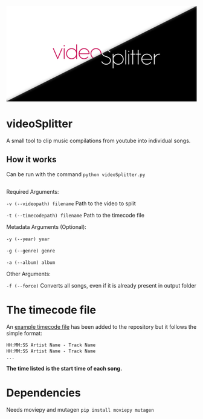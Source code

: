 ![alt-text](https://raw.githubusercontent.com/tnk-rin/walls/main/VideoSplitter.png "Logo")

# videoSplitter
A small tool to clip music compilations from youtube into individual songs.

## How it works
Can be run with the command
`python videoSplitter.py`
##

Required Arguments:

`-v (--videopath) filename`    Path to the video to split

`-t (--timecodepath) filename` Path to the timecode file

Metadata Arguments (Optional):

`-y (--year) year`

`-g (--genre) genre`

`-a (--album) album`

Other Arguments:

`-f (--force)`                 Converts all songs, even if it is already present in output folder

# The timecode file

An [example timecode file](https://github.com/tnk-rin/videoSplitter/blob/master/example_timecode.txt) has been added to the repository but it follows the simple format:

```
HH:MM:SS Artist Name - Track Name
HH:MM:SS Artist Name - Track Name
...
```

__The time listed is the start time of each song.__

# Dependencies
Needs moviepy and mutagen
`pip install moviepy mutagen`
